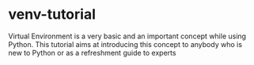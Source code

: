 # venv-tutorial
Virtual Environment is a very basic and an important concept while using Python. This tutorial aims at introducing this concept to anybody who is new to Python or as a refreshment guide to experts
